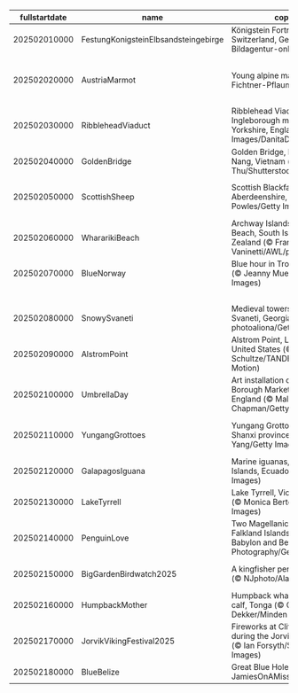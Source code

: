 |fullstartdate|name|copyright|title|image|
|--|--|--|--|--|
202502010000|FestungKonigsteinElbsandsteingebirge|Königstein Fortress, Saxon Switzerland, Germany (© Bildagentur-online/Exss/Alamy)|Snow and stone|![](/en-GB/2025/02/202502010000FestungKonigsteinElbsandsteingebirge.jpg)|
202502020000|AustriaMarmot|Young alpine marmot (© Jonas Fichtner-Pflaum/Getty Images)|Marm-velous way to go Altitude attitude|![](/en-GB/2025/02/202502020000AustriaMarmot.jpg)|
202502030000|RibbleheadViaduct|Ribblehead Viaduct and Ingleborough mountain, North Yorkshire, England (© AWL Images/DanitaDelimont.com)|Bridging history, one arch at a time|![](/en-GB/2025/02/202502030000RibbleheadViaduct.jpg)|
202502040000|GoldenBridge|Golden Bridge, Bà Nà Hills, Da Nang, Vietnam (© Hien Phung Thu/Shutterstock)|A walk among the clouds|![](/en-GB/2025/02/202502040000GoldenBridge.jpg)|
202502050000|ScottishSheep|Scottish Blackface sheep, Aberdeenshire, Scotland (© Mike Powles/Getty Images)|Baa, baa, black sheep? No.|![](/en-GB/2025/02/202502050000ScottishSheep.jpg)|
202502060000|WhararikiBeach|Archway Islands, Wharariki Beach, South Island, New Zealand (© Francesco Vaninetti/AWL/plainpicture)|Reflections of a nation's legacy|![](/en-GB/2025/02/202502060000WhararikiBeach.jpg)|
202502070000|BlueNorway|Blue hour in Trondheim, Norway (© Jeanny Mueller/Getty Images)|Stuck in a blue moment|![](/en-GB/2025/02/202502070000BlueNorway.jpg)|
||||![](/en-GB/2025/02/.jpg)|
202502080000|SnowySvaneti|Medieval towers in Mestia, Upper Svaneti, Georgia (© photoaliona/Getty Images)|Frozen in time|![](/en-GB/2025/02/202502080000SnowySvaneti.jpg)|
202502090000|AlstromPoint|Alstrom Point, Lake Powell, Utah, United States (© T.M. Schultze/TANDEM Stills + Motion)|A point worth pondering|![](/en-GB/2025/02/202502090000AlstromPoint.jpg)|
202502100000|UmbrellaDay|Art installation of umbrellas, Borough Market, London, England (© Malcolm P Chapman/Getty Images)|Under my umbrella|![](/en-GB/2025/02/202502100000UmbrellaDay.jpg)|
202502110000|YungangGrottoes|Yungang Grottoes, Datong, Shanxi province, China (© Eric Yang/Getty Images)|The watchful eyes of history|![](/en-GB/2025/02/202502110000YungangGrottoes.jpg)|
202502120000|GalapagosIguana|Marine iguanas, Galápagos Islands, Ecuador (© helovi/Getty Images)|Darwin's blueprint|![](/en-GB/2025/02/202502120000GalapagosIguana.jpg)|
202502130000|LakeTyrrell|Lake Tyrrell, Victoria, Australia (© Monica Bertolazzi/Getty Images)|Salt of the earth|![](/en-GB/2025/02/202502130000LakeTyrrell.jpg)|
202502140000|PenguinLove|Two Magellanic penguins, Falkland Islands (© Vicki Jauron, Babylon and Beyond Photography/Getty Images)|Look at these lovebirds|![](/en-GB/2025/02/202502140000PenguinLove.jpg)|
202502150000|BigGardenBirdwatch2025|A kingfisher perched on a branch (© NJphoto/Alamy Stock Photo)|Winter's brightest catch|![](/en-GB/2025/02/202502150000BigGardenBirdwatch2025.jpg)|
202502160000|HumpbackMother|Humpback whale mother and calf, Tonga (© Chase Dekker/Minden Pictures)|Protecting the giants of the sea|![](/en-GB/2025/02/202502160000HumpbackMother.jpg)|
202502170000|JorvikVikingFestival2025|Fireworks at Clifford's Tower during the Jorvik Viking Festival (© Ian Forsyth/Stringer/Getty Images)|A week of Viking wonders|![](/en-GB/2025/02/202502170000JorvikVikingFestival2025.jpg)|
202502180000|BlueBelize|Great Blue Hole, Belize (© JamiesOnAMission/Shutterstock)|Endless blue|![](/en-GB/2025/02/202502180000BlueBelize.jpg)|
